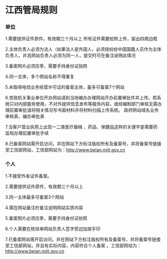 

# 江西管局规则

### 单位

1.需要提供证件原件。有效期三个月以上  所有证件需要拍照上传，留出四周边框                                                                                                            

2.主体负责人必须为法人（如果法人是外国人，必须授权给中国国籍人员作为主体负责人，并且网站负责人必须为同一人，提交时可在备注说明此情况                                                                                                                                               

3.备案照片必须应季，需要手持身份证拍照                                                              

4.同一主体，多个网站名称不得重复

5.未取得电信业务经营许可证的备案主体，最多可备案7个网站

6.党政机关事业单位开办网站请到当地编办办理网站开办前置审批件并上传。若系统只对内部服务使用，不对外提供信息发布等服务内容，或经编制部门审核无需办理前置审批请将相关情况写书面材料并将材料扫描上传系统。  政府网站域名业务审核表，编办审批表                                                                    

7.当客户营业执照上出现一二类医疗器械 、药品、保健品这样的关键字是需要药监局办理前置审批手续                                                                      

8.已备案网站需开启访问，并在网站下方标注版权所有及备案号，并将备案号链接至工信部网站，工信部网站为：http://www.beian.miit.gov.cn

### 个人

1.不接受外省证件备案。                                                                                                            

2.需要提供证件原件，有效期三个月以上

3.同一主体最多可备案3个网站

4.需在网站备注栏备注说明网站实质内容                                                                                      

5.备案照片必须应季，需要手持身份证拍照                                                                                         

6.个人需要在核验单网站负责人签字旁边加按手印                                                                          

7.已备案网站需开启访问，并在网站下方标注版权所有及备案号，并将备案号链接至工信部网站，并且有实际内容，内容符合个人备案 。工信部网站为：http://www.beian.miit.gov.cn